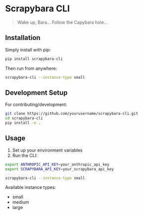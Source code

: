 # Scrapybara CLI

> Wake up, Bara... Follow the Capybara hole...

## Installation

Simply install with pip:

```bash
pip install scrapybara-cli
```

Then run from anywhere:

```bash
scrapybara-cli --instance-type small
```

## Development Setup

For contributing/development:

```bash
git clone https://github.com/yourusername/scrapybara-cli.git
cd scrapybara-cli
pip install -e .
```

## Usage

1. Set up your environment variables
2. Run the CLI:

```bash
export ANTHROPIC_API_KEY=your_anthropic_api_key
export SCRAPYBARA_API_KEY=your_scrapybara_api_key
```

```bash
scrapybara-cli --instance-type small
```

Available instance types:

- small
- medium
- large
